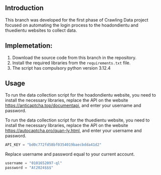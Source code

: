 ## Introduction
This branch was developed for the first phase of Crawling Data project focused on automating the login process to the hoadondientu and thuedientu websites to collect data.

## Implemetation:
1. Download the source code from this branch in the repository.
2. Install the required libraries from the `requirements.txt` file.
3. The script has compulsory python version 3.12.4

## Usage
To run the data collection script for the hoadondientu website, you need to install the necessary libraries, replace the API on the website https://anticaptcha.top/documentapi, and enter your username and password.

To run the data collection script for the thuedientu website, you need to install the necessary libraries, replace the API on the website https://autocaptcha.pro/quan-ly.html, and enter your username and password.

```python
API_KEY = "bd0c772fd58bf0354019baecbdda41d2"
```
Replace username and password equal to your current account. 
```python
username = "0101652097-ql"
password = "At2024$$$"
```

